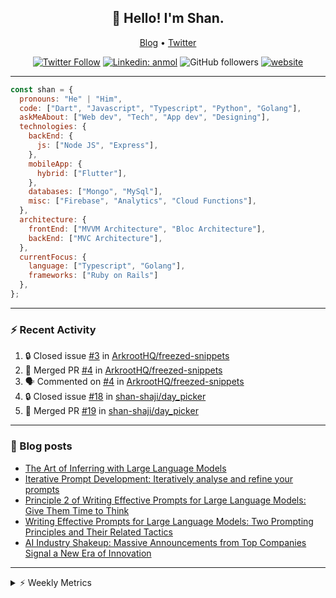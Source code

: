 <h2 align="center">👋 Hello! I'm Shan.</h2>
<p align="center">
  <a href="https://medium.com/feed/@shan-shaji">Blog</a> •
  <a href="https://twitter.com/intent/follow?screen_name=shan__shaji">Twitter</a>
</p>

<p align="center"><a href="https://twitter.com/intent/follow?screen_name=shan__shaji"><img src="https://img.shields.io/twitter/follow/shan__shaji?style=flat" alt="Twitter Follow"></a>
<a href="https://www.linkedin.com/in/shan-shaji/"><img src="https://img.shields.io/badge/shan-shaji?style=flat-square&amp;logo=Linkedin&amp;logoColor=white&amp;link=https://www.linkedin.com/in/shan-shaji/" alt="Linkedin: anmol"></a>
<img src="https://img.shields.io/github/followers/shan-shaji?label=Follow&amp;style=social" alt="GitHub followers">
<a href="http://shan-shaji.github.io/"><img src="https://img.shields.io/badge/Website-46a2f1.svg?&amp;style=flat-square&amp;logo=Google-Chrome&amp;logoColor=white&amp;link=http://shan-shaji.github.io/" alt="website"></a></p>

<hr>

```javascript
const shan = {
  pronouns: "He" | "Him",
  code: ["Dart", "Javascript", "Typescript", "Python", "Golang"],
  askMeAbout: ["Web dev", "Tech", "App dev", "Designing"],
  technologies: {
    backEnd: {
      js: ["Node JS", "Express"],
    },
    mobileApp: {
      hybrid: ["Flutter"],
    },
    databases: ["Mongo", "MySql"],
    misc: ["Firebase", "Analytics", "Cloud Functions"],
  },
  architecture: {
    frontEnd: ["MVVM Architecture", "Bloc Architecture"],
    backEnd: ["MVC Architecture"],
  },
  currentFocus: {
    language: ["Typescript", "Golang"],
    frameworks: ["Ruby on Rails"]
  },
};
```

---

### ⚡ Recent Activity

<!--START_SECTION:activity-->
1. 🔒 Closed issue [#3](https://github.com/ArkrootHQ/freezed-snippets/issues/3) in [ArkrootHQ/freezed-snippets](https://github.com/ArkrootHQ/freezed-snippets)
2. 🎉 Merged PR [#4](https://github.com/ArkrootHQ/freezed-snippets/pull/4) in [ArkrootHQ/freezed-snippets](https://github.com/ArkrootHQ/freezed-snippets)
3. 🗣 Commented on [#4](https://github.com/ArkrootHQ/freezed-snippets/pull/4#issuecomment-1652862625) in [ArkrootHQ/freezed-snippets](https://github.com/ArkrootHQ/freezed-snippets)
4. 🔒 Closed issue [#18](https://github.com/shan-shaji/day_picker/issues/18) in [shan-shaji/day_picker](https://github.com/shan-shaji/day_picker)
5. 🎉 Merged PR [#19](https://github.com/shan-shaji/day_picker/pull/19) in [shan-shaji/day_picker](https://github.com/shan-shaji/day_picker)
<!--END_SECTION:activity-->

---

### 📕 Blog posts

<!-- BLOG-POST-LIST:START -->
- [The Art of Inferring with Large Language Models](https://dev.to/arkroot/the-art-of-inferring-with-large-language-models-243m)
- [Iterative Prompt Development: Iteratively analyse and refine your prompts](https://dev.to/arkroot/iterative-prompt-development-iteratively-analyse-and-refine-your-prompts-3ibl)
- [Principle 2 of Writing Effective Prompts for Large Language Models: Give Them Time to Think](https://dev.to/arkroot/principle-2-of-writing-effective-prompts-for-large-language-models-give-them-time-to-think-25j3)
- [Writing Effective Prompts for Large Language Models: Two Prompting Principles and Their Related Tactics](https://dev.to/arkroot/writing-effective-prompts-for-large-language-models-two-prompting-principles-and-their-related-tactics-151a)
- [AI Industry Shakeup: Massive Announcements from Top Companies Signal a New Era of Innovation](https://dev.to/shanshaji/ai-industry-shakeup-massive-announcements-from-top-companies-signal-a-new-era-of-innovation-pj7)
<!-- BLOG-POST-LIST:END -->

<hr>
<details>
    <summary>⚡ Weekly Metrics</summary>
    <p>
    
<!--START_SECTION:waka-->
![Code Time](http://img.shields.io/badge/Code%20Time-2%2C515%20hrs%2019%20mins-blue)

![Profile Views](http://img.shields.io/badge/Profile%20Views-7-blue)

**🐱 My GitHub Data** 

> 📦 ? Used in GitHub's Storage 
 > 
> 🏆 466 Contributions in the Year 2023
 > 
> 💼 Opted to Hire
 > 
> 📜 141 Public Repositories 
 > 
> 🔑 0 Private Repositories 
 > 
**I'm a Night 🦉** 

```text
🌞 Morning                5154 commits        ███░░░░░░░░░░░░░░░░░░░░░░   12.64 % 
🌆 Daytime                11341 commits       ███████░░░░░░░░░░░░░░░░░░   27.82 % 
🌃 Evening                18105 commits       ███████████░░░░░░░░░░░░░░   44.41 % 
🌙 Night                  6171 commits        ████░░░░░░░░░░░░░░░░░░░░░   15.14 % 
```
📅 **I'm Most Productive on Thursday** 

```text
Monday                   6026 commits        ████░░░░░░░░░░░░░░░░░░░░░   14.78 % 
Tuesday                  6721 commits        ████░░░░░░░░░░░░░░░░░░░░░   16.48 % 
Wednesday                5129 commits        ███░░░░░░░░░░░░░░░░░░░░░░   12.58 % 
Thursday                 8316 commits        █████░░░░░░░░░░░░░░░░░░░░   20.40 % 
Friday                   7236 commits        ████░░░░░░░░░░░░░░░░░░░░░   17.75 % 
Saturday                 3593 commits        ██░░░░░░░░░░░░░░░░░░░░░░░   08.81 % 
Sunday                   3750 commits        ██░░░░░░░░░░░░░░░░░░░░░░░   09.20 % 
```


📊 **This Week I Spent My Time On** 

```text
🕑︎ Time Zone: Asia/Kolkata

💬 Programming Languages: 
Dart                     65 hrs 53 mins      ███████████████████████░░   92.08 % 
Text                     2 hrs 30 mins       █░░░░░░░░░░░░░░░░░░░░░░░░   03.52 % 
Bash                     2 hrs 11 mins       █░░░░░░░░░░░░░░░░░░░░░░░░   03.05 % 
JSON                     24 mins             ░░░░░░░░░░░░░░░░░░░░░░░░░   00.57 % 
YAML                     17 mins             ░░░░░░░░░░░░░░░░░░░░░░░░░   00.40 % 

🔥 Editors: 
Android Studio           71 hrs 33 mins      █████████████████████████   99.99 % 
VS Code                  0 secs              ░░░░░░░░░░░░░░░░░░░░░░░░░   00.01 % 

🐱‍💻 Projects: 
turbo-flutter            66 hrs 16 mins      ███████████████████████░░   92.61 % 
UCS                      4 hrs               █░░░░░░░░░░░░░░░░░░░░░░░░   05.60 % 
Unknown Project          8 mins              ░░░░░░░░░░░░░░░░░░░░░░░░░   00.20 % 

💻 Operating System: 
Mac                      71 hrs 33 mins      █████████████████████████   100.00 % 
```

**I Mostly Code in Dart** 

```text
Dart                     54 repos            ████████████░░░░░░░░░░░░░   46.15 % 
TypeScript               5 repos             █░░░░░░░░░░░░░░░░░░░░░░░░   04.27 % 
Python                   5 repos             █░░░░░░░░░░░░░░░░░░░░░░░░   04.27 % 
Ruby                     3 repos             █░░░░░░░░░░░░░░░░░░░░░░░░   02.56 % 
Shell                    1 repo              ░░░░░░░░░░░░░░░░░░░░░░░░░   00.85 % 
```




 Last Updated on 03/08/2023 18:52:29 UTC
<!--END_SECTION:waka-->

</p>
 </details>
